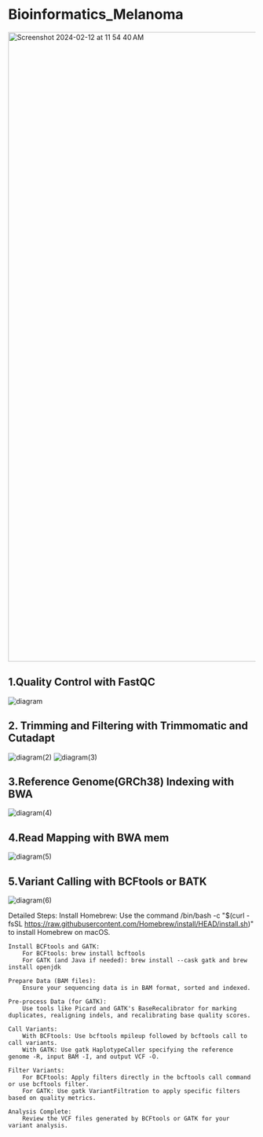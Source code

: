 # Bioinformatics_Melanoma
<img width="1281" alt="Screenshot 2024-02-12 at 11 54 40 AM" src="https://github.com/ZelihaB/Bioinformatics_Melanoma/assets/71549587/feb67064-f271-494c-bba4-673b62f45cc4">

## 1.Quality Control with FastQC

![diagram](https://github.com/ZelihaB/Bioinformatics_Melanoma/assets/71549587/591da8c0-809a-49dc-a04d-1e75a3b19dfe)

## 2. Trimming and Filtering with Trimmomatic and Cutadapt

![diagram(2)](https://github.com/ZelihaB/Bioinformatics_Melanoma/assets/71549587/465186cc-d6f3-48a8-b22f-aa23e9f70cb8)
![diagram(3)](https://github.com/ZelihaB/Bioinformatics_Melanoma/assets/71549587/2c8fce1c-e1df-4eff-a452-9f6b6efa0a93)

## 3.Reference Genome(GRCh38) Indexing with BWA

![diagram(4)](https://github.com/ZelihaB/Bioinformatics_Melanoma/assets/71549587/3b0bb650-7b6e-4b12-be7b-2c67f52046be)

## 4.Read Mapping with BWA mem
![diagram(5)](https://github.com/ZelihaB/Bioinformatics_Melanoma/assets/71549587/202a8b7f-1ca2-44fc-91af-51d54941571f)

## 5.Variant Calling with BCFtools or BATK
![diagram(6)](https://github.com/ZelihaB/Bioinformatics_Melanoma/assets/71549587/f3896af3-ce83-4721-a384-d6a3cb090279)

Detailed Steps:
    Install Homebrew:
        Use the command /bin/bash -c "$(curl -fsSL https://raw.githubusercontent.com/Homebrew/install/HEAD/install.sh)" to install Homebrew on macOS.

    Install BCFtools and GATK:
        For BCFtools: brew install bcftools
        For GATK (and Java if needed): brew install --cask gatk and brew install openjdk

    Prepare Data (BAM files):
        Ensure your sequencing data is in BAM format, sorted and indexed.

    Pre-process Data (for GATK):
        Use tools like Picard and GATK's BaseRecalibrator for marking duplicates, realigning indels, and recalibrating base quality scores.

    Call Variants:
        With BCFtools: Use bcftools mpileup followed by bcftools call to call variants.
        With GATK: Use gatk HaplotypeCaller specifying the reference genome -R, input BAM -I, and output VCF -O.

    Filter Variants:
        For BCFtools: Apply filters directly in the bcftools call command or use bcftools filter.
        For GATK: Use gatk VariantFiltration to apply specific filters based on quality metrics.

    Analysis Complete:
        Review the VCF files generated by BCFtools or GATK for your variant analysis.

